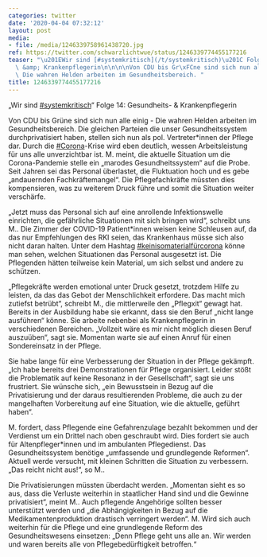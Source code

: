 ```yaml
---
categories: twitter
date: '2020-04-04 07:32:12'
layout: post
media:
- file: /media/1246339758961438720.jpg
ref: https://twitter.com/schwarzlichtwue/status/1246339774455177216
teaser: "\u201EWir sind [#systemkritisch](/t/systemkritisch)\u201C Folge 14:  Gesundheits-\
  \ &amp; Krankenpflegerin\n\n\n\nVon CDU bis Gr\xFCne sind sich nun alle einig -\
  \ Die wahren Helden arbeiten im Gesundheitsbereich. "
title: 1246339774455177216
---
```

„Wir sind [#systemkritisch](/t/systemkritisch)“ Folge 14:  Gesundheits- &amp; Krankenpflegerin



Von CDU bis Grüne sind sich nun alle einig - Die wahren Helden arbeiten im Gesundheitsbereich. 
Die gleichen Parteien die unser Gesundheitssystem durchprivatisiert haben, stellen sich nun als pol. Vertreter\*innen der Pflege dar. Durch die [#Corona](/t/corona)-Krise wird eben deutlich, wessen Arbeitsleistung für uns alle unverzichtbar ist.
M. meint, die aktuelle Situation um die Corona-Pandemie stelle ein „marodes Gesundheitssystem“ auf die Probe. Seit Jahren sei das Personal überlastet, die Fluktuation hoch und es gebe „andauernden Fachkräftemangel“.
Die Pflegefachkräfte müssten dies kompensieren, was zu weiterem Druck führe und somit die Situation weiter verschärfe.



„Jetzt muss das Personal sich auf eine anrollende Infektionswelle einrichten, die gefährliche Situationen mit sich bringen wird“, schreibt uns M..
Die Zimmer der COVID-19 Patient\*innen weisen keine Schleusen auf, da das nur Empfehlungen des RKI seien, das Krankenhaus müsse sich also nicht daran halten. Unter dem Hashtag [#keinisomaterialfürcorona](/t/keinisomaterialfürcorona) könne man sehen, welchen Situationen das Personal ausgesetzt ist.
Die Pflegenden hätten teilweise kein Material, um sich selbst und andere zu schützen. 



„Pflegekräfte werden emotional unter Druck gesetzt, trotzdem Hilfe zu leisten, da das das Gebot der Menschlichkeit erfordere.
Das macht mich zutiefst betrübt“, schreibt M., die mittlerweile den „Pflegxit“ gewagt hat. Bereits in der Ausbildung habe sie erkannt, dass sie den Beruf „nicht lange ausführen“ könne. Sie arbeite nebenbei als Krankenpflegerin in verschiedenen Bereichen.
„Vollzeit wäre es mir nicht möglich diesen Beruf auszuüben“, sagt sie. Momentan warte sie auf einen Anruf für einen Sondereinsatz in der Pflege. 



Sie habe lange für eine Verbesserung der Situation in der Pflege gekämpft.
„Ich habe bereits drei Demonstrationen für Pflege organisiert. Leider stößt die Problematik auf keine Resonanz in der Gesellschaft“, sagt sie uns frustriert.
Sie wünsche sich, „ein Bewusstsein in Bezug auf die Privatisierung und der daraus resultierenden Probleme, die auch zu der mangelhaften Vorbereitung auf eine Situation, wie die aktuelle, geführt haben“. 



M. fordert, dass Pflegende eine Gefahrenzulage bezahlt bekommen und 
 der Verdienst um ein Drittel nach oben geschraubt wird. Dies fordert sie auch für Altenpfleger\*innen und im ambulanten Pflegedienst. Das Gesundheitssystem benötige „umfassende und grundlegende Reformen“.
Aktuell werde versucht, mit kleinen Schritten die Situation zu verbessern. „Das reicht nicht aus!“, so M..



Die Privatisierungen müssten überdacht werden. „Momentan sieht es so aus, dass die Verluste weiterhin in staatlicher Hand sind und die Gewinne privatisiert“, meint M..
Auch pflegende Angehörige sollten besser unterstützt werden und „die Abhängigkeiten in Bezug auf die Medikamentenproduktion drastisch verringert werden“.
M. Wird sich auch weiterhin für die Pflege und eine grundlegende Reform des Gesundheitswesens einsetzen: „Denn Pflege geht uns alle an. Wir werden und waren bereits alle von Pflegebedürftigkeit betroffen.“